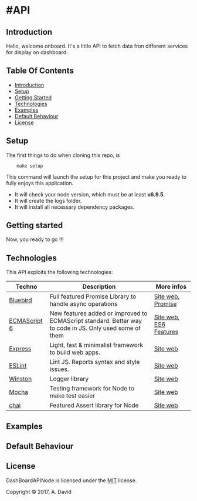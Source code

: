 #API
==========
## Introduction
Hello, welcome onboard.
It's a little API to fetch data fron different services for display on dashboard.

## Table Of Contents
- [Introduction](#introduction)
- [Setup](#setup)
- [Getting Started](#getting-started)
- [Technologies](#technologies)
- [Examples](#examples)
- [Default Behaviour](#default-behaviour)
- [License](#license)

## Setup
The first things to do when cloning this repo, is 
```
    make setup
```
This command will launch the setup for this project and make you ready to fully enjoys this application.

- It will check your node version, which must be at least **v6.9.5**.
- It will create the logs folder.
- It will install all necessary dependency packages.


## Getting started
Now, you ready to go !!!

## Technologies
This API exploits the following technologies:

| **Techno** | **Description**| **More infos**|
|------------|----------------|---------------|
| [Bluebird](https://www.npmjs.com/package/bluebird)| Full featured Promise Library to handle async operations |[Site web](http://bluebirdjs.com/docs/why-bluebird.html), [Promise]()|
| [ECMAScript 6](https://www.npmjs.com/package/express)| New features added or improved to ECMAScript standard. Better way to code in JS. Only used some of them | [Site web](http://www.ecma-international.org/ecma-262/6.0/), [ES6 Features](http://es6-features.org/)|
| [Express](https://www.npmjs.com/package/express)| Light, fast & minimalist framework to build web apps. | [Site web](http://expressjs.com/)|
| [ESLint](https://www.npmjs.com/package/eslint)| Lint JS. Reports syntax and style issues. |[Site web](http://eslint.org/)|
| [Winston](https://www.npmjs.com/package/winston)| Logger library |[Site web](http://eslint.org/)|
| [Mocha](https://www.npmjs.com/package/mocha)| Testing framework for Node to make test easier |[Site web](http://eslint.org/)|
| [chai](https://www.npmjs.com/package/mocha)| Featured Assert library for Node |[Site web](http://eslint.org/)|



## Examples



## Default Behaviour




## License
DashBoardAPINode is licensed under the [MIT][info-license] license.

Copyright &copy; 2017, A. David


[info-license]: LICENSE
[info-node]: package.json

